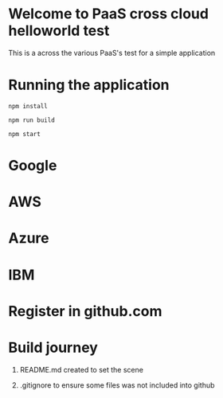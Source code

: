 # Welcome to PaaS cross cloud helloworld test

This is a across the various PaaS's test for a simple application

# Running the application

`npm install`

`npm run build`

`npm start`

# Google

# AWS

# Azure

# IBM

# Register in github.com


# Build journey

1. README.md created to set the scene

2. .gitignore to ensure some files was not included into github


